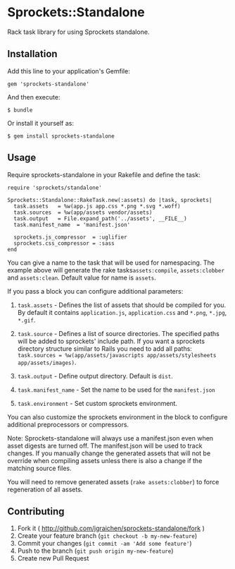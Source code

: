 # Sprockets::Standalone

Rack task library for using Sprockets standalone.

## Installation

Add this line to your application's Gemfile:

    gem 'sprockets-standalone'

And then execute:

    $ bundle

Or install it yourself as:

    $ gem install sprockets-standalone

## Usage

Require sprockets-standalone in your Rakefile and define the task:

```
require 'sprockets/standalone'

Sprockets::Standalone::RakeTask.new(:assets) do |task, sprockets|
  task.assets   = %w(app.js app.css *.png *.svg *.woff)
  task.sources  = %w(app/assets vendor/assets)
  task.output   = File.expand_path('../assets', __FILE__)
  task.manifest_name  = 'manifest.json'

  sprockets.js_compressor  = :uglifier
  sprockets.css_compressor = :sass
end
```

You can give a name to the task that will be used for namespacing. The example above will generate the rake tasks`assets:compile`, `assets:clobber` and `assets:clean`. Default value for name is `assets`.

If you pass a block you can configure additional parameters:

1)	`task.assets` - Defines the list of assets that should be compiled for you. By default it contains `application.js`, `application.css` and `*.png`, `*.jpg`, `*.gif`.

2)	`task.source` - Defines a list of source directories. The specified paths will be added to sprockets' include path. If you want a sprockets directory structure similar to Rails you need to add all paths: `task.sources = %w(app/assets/javascripts app/assets/stylesheets app/assets/images)`.

3)	`task.output` - Define output directory. Default is `dist`.

4)	`task.manifest_name` - Set the name to be used for the `manifest.json`

5)	`task.environment` - Set custom sprockets environment.

You can also customize the sprockets environment in the block to configure additional preprocessors or compressors.

Note: Sprockets-standalone will always use a manifest.json even when asset digests are turned off. The manifest.json will be used to track changes. If you manually change the generated assets that will not be override when compiling assets unless there is also a change if the matching source files.

You will need to remove generated assets (`rake assets:clobber`) to force regeneration of all assets.

## Contributing

1. Fork it ( http://github.com/jgraichen/sprockets-standalone/fork )
2. Create your feature branch (`git checkout -b my-new-feature`)
3. Commit your changes (`git commit -am 'Add some feature'`)
4. Push to the branch (`git push origin my-new-feature`)
5. Create new Pull Request
